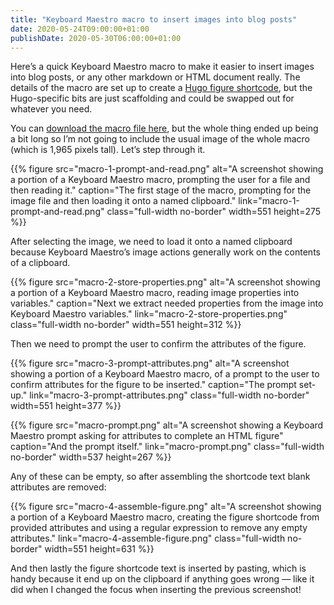 ```yaml
---
title: "Keyboard Maestro macro to insert images into blog posts"
date: 2020-05-24T09:00:00+01:00
publishDate: 2020-05-30T06:00:00+01:00
---
```


Here’s a quick Keyboard Maestro macro to make it easier to insert images into blog posts, or any other markdown or HTML document really. The details of the macro are set up to create a [Hugo figure shortcode][hugo-figure], but the Hugo-specific bits are just scaffolding and could be swapped out for whatever you need.

[hugo-figure]: https://gohugo.io/content-management/shortcodes/#figure

You can [download the macro file here][macro], but the whole thing ended up being a bit long so I’m not going to include the usual image of the whole macro (which is 1,965 pixels tall). Let’s step through it.

[macro]: insert-hugo-figure.kmmacros

{{% figure src="macro-1-prompt-and-read.png" alt="A screenshot showing a portion of a Keyboard Maestro macro, prompting the user for a file and then reading it." caption="The first stage of the macro, prompting for the image file and then loading it onto a named clipboard." link="macro-1-prompt-and-read.png" class="full-width no-border" width=551 height=275 %}}

After selecting the image, we need to load it onto a named clipboard because Keyboard Maestro’s image actions generally work on the contents of a clipboard.

{{% figure src="macro-2-store-properties.png" alt="A screenshot showing a portion of a Keyboard Maestro macro, reading image properties into variables." caption="Next we extract needed properties from the image into Keyboard Maestro variables." link="macro-2-store-properties.png" class="full-width no-border" width=551 height=312 %}}

Then we need to prompt the user to confirm the attributes of the figure.

{{% figure src="macro-3-prompt-attributes.png" alt="A screenshot showing a portion of a Keyboard Maestro macro, of a prompt to the user to confirm attributes for the figure to be inserted." caption="The prompt set-up." link="macro-3-prompt-attributes.png" class="full-width no-border" width=551 height=377 %}}

{{% figure src="macro-prompt.png" alt="A screenshot showing a Keyboard Maestro prompt asking for attributes to complete an HTML figure" caption="And the prompt itself." link="macro-prompt.png" class="full-width no-border" width=537 height=267 %}}

Any of these can be empty, so after assembling the shortcode text blank attributes are removed:

{{% figure src="macro-4-assemble-figure.png" alt="A screenshot showing a portion of a Keyboard Maestro macro, creating the figure shortcode from provided attributes and using a regular expression to remove any empty attributes." link="macro-4-assemble-figure.png" class="full-width no-border" width=551 height=631 %}}

And then lastly the figure shortcode text is inserted by pasting, which is handy because it end up on the clipboard if anything goes wrong — like it did when I changed the focus when inserting the previous screenshot!
